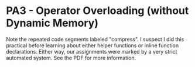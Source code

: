 # PA3 - Operator Overloading (without Dynamic Memory)

Note the repeated code segments labeled "compress". I suspect I did this practical before learning about either helper functions or inline function declarations. Either way, our assignments were marked by a very strict automated system. See the PDF for more information.
